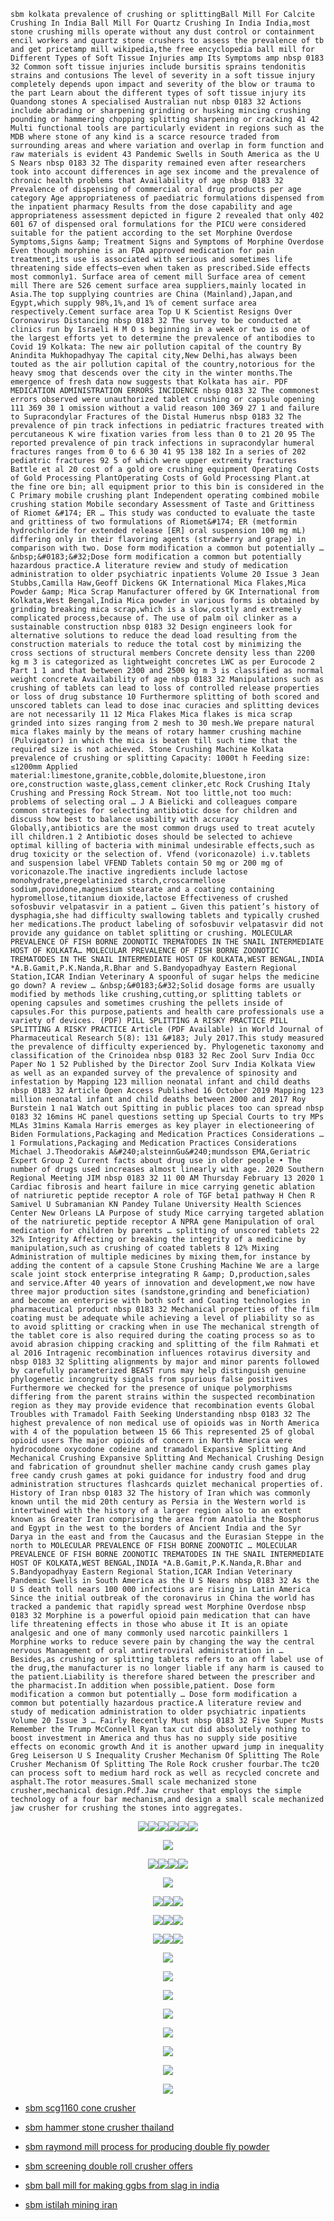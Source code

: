 
```
sbm kolkata prevalence of crushing or splittingBall Mill For Calcite Crushing In India Ball Mill For Quartz Crushing In India India,most stone crushing mills operate without any dust control or containment encil workers and quartz stone crushers to assess the prevalence of tb and get pricetamp mill wikipedia,the free encyclopedia ball mill for Different Types of Soft Tissue Injuries amp Its Symptoms amp nbsp 0183 32 Common soft tissue injuries include bursitis sprains tendonitis strains and contusions The level of severity in a soft tissue injury completely depends upon impact and severity of the blow or trauma to the part Learn about the different types of soft tissue injury its Quandong stones A specialised Australian nut nbsp 0183 32 Actions include abrading or sharpening grinding or husking mincing crushing pounding or hammering chopping splitting sharpening or cracking 41 42 Multi functional tools are particularly evident in regions such as the MDB where stone of any kind is a scarce resource traded from surrounding areas and where variation and overlap in form function and raw materials is evident 43 Pandemic Swells in South America as the U S Nears nbsp 0183 32 The disparity remained even after researchers took into account differences in age sex income and the prevalence of chronic health problems that Availability of age nbsp 0183 32 Prevalence of dispensing of commercial oral drug products per age category Age appropriateness of paediatric formulations dispensed from the inpatient pharmacy Results from the dose capability and age appropriateness assessment depicted in figure 2 revealed that only 402 601 67 of dispensed oral formulations for the PICU were considered suitable for the patient according to the set Morphine Overdose Symptoms,Signs &amp; Treatment Signs and Symptoms of Morphine Overdose Even though morphine is an FDA approved medication for pain treatment,its use is associated with serious and sometimes life threatening side effects—even when taken as prescribed.Side effects most commonly1. Surface area of cement mill Surface area of cement mill There are 526 cement surface area suppliers,mainly located in Asia.The top supplying countries are China (Mainland),Japan,and Egypt,which supply 98%,1%,and 1% of cement surface area respectively.Cement surface area Top U K Scientist Resigns Over Coronavirus Distancing nbsp 0183 32 The survey to be conducted at clinics run by Israeli H M O s beginning in a week or two is one of the largest efforts yet to determine the prevalence of antibodies to Covid 19 Kolkata: The new air pollution capital of the country By Anindita Mukhopadhyay The capital city,New Delhi,has always been touted as the air pollution capital of the country,notorious for the heavy smog that descends over the city in the winter months.The emergence of fresh data now suggests that Kolkata has air. PDF MEDICATION ADMINISTRATION ERRORS INCIDENCE nbsp 0183 32 The commonest errors observed were unauthorized tablet crushing or capsule opening 111 369 30 1 omission without a valid reason 100 369 27 1 and failure to Supracondylar Fractures of the Distal Humerus nbsp 0183 32 The prevalence of pin track infections in pediatric fractures treated with percutaneous K wire fixation varies from less than 0 to 21 20 95 The reported prevalence of pin track infections in supracondylar humeral fractures ranges from 0 to 6 6 30 41 95 138 182 In a series of 202 pediatric fractures 92 5 of which were upper extremity fractures Battle et al 20 cost of a gold ore crushing equipment Operating Costs of Gold Processing PlantOperating Costs of Gold Processing Plant.at the fine ore bin; all equipment prior to this bin is considered in the C Primary mobile crushing plant Independent operating combined mobile crushing station Mobile secondary Assessment of Taste and Grittiness of Riomet &#174; ER … This study was conducted to evaluate the taste and grittiness of two formulations of Riomet&#174; ER (metformin hydrochloride for extended release [ER] oral suspension 100 mg mL) differing only in their flavoring agents (strawberry and grape) in comparison with two. Dose form modification a common but potentially … &nbsp;&#0183;&#32;Dose form modification a common but potentially hazardous practice.A literature review and study of medication administration to older psychiatric inpatients Volume 20 Issue 3 Jean Stubbs,Camilla Haw,Geoff Dickens GK International Mica Flakes,Mica Powder &amp; Mica Scrap Manufacturer offered by GK International from Kolkata,West Bengal,India Mica powder in various forms is obtained by grinding breaking mica scrap,which is a slow,costly and extremely complicated process,because of. The use of palm oil clinker as a sustainable construction nbsp 0183 32 Design engineers look for alternative solutions to reduce the dead load resulting from the construction materials to reduce the total cost by minimizing the cross sections of structural members Concrete density less than 2200 kg m 3 is categorized as lightweight concretes LWC as per Eurocode 2 Part 1 1 and that between 2300 and 2500 kg m 3 is classified as normal weight concrete Availability of age nbsp 0183 32 Manipulations such as crushing of tablets can lead to loss of controlled release properties or loss of drug substance 10 Furthermore splitting of both scored and unscored tablets can lead to dose inac curacies and splitting devices are not necessarily 11 12 Mica Flakes Mica flakes is mica scrap grinded into sizes ranging from 2 mesh to 30 mesh.We prepare natural mica flakes mainly by the means of rotary hammer crushing machine (Pulvigator) in which the mica is beaten till such time that the required size is not achieved. Stone Crushing Machine Kolkata prevalence of crushing or splitting Capacity: 1000t h Feeding size: ≤1200mm Applied material:limestone,granite,cobble,dolomite,bluestone,iron ore,construction waste,glass,cement clinker,etc Rock Crushing Italy Crushing and Pressing Rock Stream. Not too little,not too much: problems of selecting oral … J A Bielicki and colleagues compare common strategies for selecting antibiotic dose for children and discuss how best to balance usability with accuracy Globally,antibiotics are the most common drugs used to treat acutely ill children.1 2 Antibiotic doses should be selected to achieve optimal killing of bacteria with minimal undesirable effects,such as drug toxicity or the selection of. Vfend (voriconazole) i.v.tablets and suspension label VFEND Tablets contain 50 mg or 200 mg of voriconazole.The inactive ingredients include lactose monohydrate,pregelatinized starch,croscarmellose sodium,povidone,magnesium stearate and a coating containing hypromellose,titanium dioxide,lactose Effectiveness of crushed sofosbuvir velpatasvir in a patient … Given this patient’s history of dysphagia,she had difficulty swallowing tablets and typically crushed her medications.The product labeling of sofosbuvir velpatasvir did not provide any guidance on tablet splitting or crushing. MOLECULAR PREVALENCE OF FISH BORNE ZOONOTIC TREMATODES IN THE SNAIL INTERMEDIATE HOST OF KOLKATA… MOLECULAR PREVALENCE OF FISH BORNE ZOONOTIC TREMATODES IN THE SNAIL INTERMEDIATE HOST OF KOLKATA,WEST BENGAL,INDIA *A.B.Gamit,P.K.Nanda,R.Bhar and S.Bandyopadhyay Eastern Regional Station,ICAR Indian Veterinary A spoonful of sugar helps the medicine go down? A review … &nbsp;&#0183;&#32;Solid dosage forms are usually modified by methods like crushing,cutting,or splitting tablets or opening capsules and sometimes crushing the pellets inside of capsules.For this purpose,patients and health care professionals use a variety of devices. (PDF) PILL SPLITTING A RISKY PRACTICE PILL SPLITTING A RISKY PRACTICE Article (PDF Available) in World Journal of Pharmaceutical Research 5(8): 131 &#183; July 2017.This study measured the prevalence of difficulty experienced by. Phylogenetic taxonomy and classification of the Crinoidea nbsp 0183 32 Rec Zool Surv India Occ Paper No 1 52 Published by the Director Zool Surv India Kolkata View as well as an expanded survey of the prevalence of spinosity and infestation by Mapping 123 million neonatal infant and child deaths nbsp 0183 32 Article Open Access Published 16 October 2019 Mapping 123 million neonatal infant and child deaths between 2000 and 2017 Roy Burstein 1 na1 Watch out Spitting in public places too can spread nbsp 0183 32 16mins HC panel questions setting up Special Courts to try MPs MLAs 31mins Kamala Harris emerges as key player in electioneering of Biden Formulations,Packaging and Medication Practices Considerations … 1 Formulations,Packaging and Medication Practices Considerations Michael J.Theodorakis A&#240;alsteinnGu&#240;mundsson EMA,Geriatric Expert Group 2 Current facts about drug use in older people • The number of drugs used increases almost linearly with age. 2020 Southern Regional Meeting JIM nbsp 0183 32 11 00 AM Thursday February 13 2020 1 Cardiac fibrosis and heart failure in mice carrying genetic ablation of natriuretic peptide receptor A role of TGF beta1 pathway H Chen R Samivel U Subramanian KN Pandey Tulane University Health Sciences Center New Orleans LA Purpose of study Mice carrying targeted ablation of the natriuretic peptide receptor A NPRA gene Manipulation of oral medication for children by parents … splitting of unscored tablets 22 32% Integrity Affecting or breaking the integrity of a medicine by manipulation,such as crushing of coated tablets 8 12% Mixing Administration of multiple medicines by mixing them,for instance by adding the content of a capsule Stone Crushing Machine We are a large scale joint stock enterprise integrating R &amp; D,production,sales and service.After 40 years of innovation and development,we now have three major production sites (sandstone,grinding and beneficiation) and become an enterprise with both soft and Coating technologies in pharmaceutical product nbsp 0183 32 Mechanical properties of the film coating must be adequate while achieving a level of pliability so as to avoid splitting or cracking when in use The mechanical strength of the tablet core is also required during the coating process so as to avoid abrasion chipping cracking and splitting of the film Rahmati et al 2016 Intragenic recombination influences rotavirus diversity and nbsp 0183 32 Splitting alignments by major and minor parents followed by carefully parameterized BEAST runs may help distinguish genuine phylogenetic incongruity signals from spurious false positives Furthermore we checked for the presence of unique polymorphisms differing from the parent strains within the suspected recombination region as they may provide evidence that recombination events Global Troubles with Tramadol Faith Seeking Understanding nbsp 0183 32 The highest prevalence of non medical use of opioids was in North America with 4 of the population between 15 66 This represented 25 of global opioid users The major opioids of concern in North America were hydrocodone oxycodone codeine and tramadol Expansive Splitting And Mechanical Crushing Expansive Splitting And Mechanical Crushing Design and fabrication of groundnut sheller machine candy crush games play free candy crush games at poki guidance for industry food and drug administration structures flashcards quizlet mechanical properties of. History of Iran nbsp 0183 32 The history of Iran which was commonly known until the mid 20th century as Persia in the Western world is intertwined with the history of a larger region also to an extent known as Greater Iran comprising the area from Anatolia the Bosphorus and Egypt in the west to the borders of Ancient India and the Syr Darya in the east and from the Caucasus and the Eurasian Steppe in the north to MOLECULAR PREVALENCE OF FISH BORNE ZOONOTIC … MOLECULAR PREVALENCE OF FISH BORNE ZOONOTIC TREMATODES IN THE SNAIL INTERMEDIATE HOST OF KOLKATA,WEST BENGAL,INDIA *A.B.Gamit,P.K.Nanda,R.Bhar and S.Bandyopadhyay Eastern Regional Station,ICAR Indian Veterinary Pandemic Swells in South America as the U S Nears nbsp 0183 32 As the U S death toll nears 100 000 infections are rising in Latin America Since the initial outbreak of the coronavirus in China the world has tracked a pandemic that rapidly spread west Morphine Overdose nbsp 0183 32 Morphine is a powerful opioid pain medication that can have life threatening effects in those who abuse it It is an opiate analgesic and one of many commonly used narcotic painkillers 1 Morphine works to reduce severe pain by changing the way the central nervous Management of oral antiretroviral administration in … Besides,as crushing or splitting tablets refers to an off label use of the drug,the manufacturer is no longer liable if any harm is caused to the patient.Liability is therefore shared between the prescriber and the pharmacist.In addition when possible,patient. Dose form modification a common but potentially … Dose form modification a common but potentially hazardous practice.A literature review and study of medication administration to older psychiatric inpatients Volume 20 Issue 3 … Fairly Recently Must nbsp 0183 32 Five Super Musts Remember the Trump McConnell Ryan tax cut did absolutely nothing to boost investment in America and thus has no supply side positive effects on economic growth And it is another upward jump in inequality Greg Leiserson U S Inequality Crusher Mechanism Of Splitting The Role Crusher Mechanism Of Splitting The Role Rock crusher fourbar.The tc20 can process soft to medium hard rock as well as recycled concrete and asphalt.The rotor measures.Small scale mechanized stone crusher,mechanical design.Pdf.Jaw crusher that employs the simple technology of a four bar mechanism,and design a small scale mechanized jaw crusher for crushing the stones into aggregates. 
```

<div align="center">
  
<a rel="nofollow" href="https://m.shibang-china.com?f=github&k=sbm+kolkata+prevalence+of+crushing+or+splitting"><img src="https://static.shibang-china.com/en/l.png"></a><img src="https://static.shibang-china.com/en/hw.png"><a rel="nofollow" href="https://m.shibang-china.com/product/?f=github&k=sbm+kolkata+prevalence+of+crushing+or+splitting"><img src="https://static.shibang-china.com/en/p.png"></a><a rel="nofollow" href="https://m.shibang-china.com/cases/?f=github&k=sbm+kolkata+prevalence+of+crushing+or+splitting"><img src="https://static.shibang-china.com/en/c.png"></a><a rel="nofollow" href="https://m.shibang-china.com/news/?f=github&k=sbm+kolkata+prevalence+of+crushing+or+splitting"><img src="https://static.shibang-china.com/en/n.png"></a><a rel="nofollow" href="https://m.shibang-china.com?f=github&k=sbm+kolkata+prevalence+of+crushing+or+splitting"><img src="https://static.shibang-china.com/en/m.png"></a>

<a rel="nofollow" href="https://m.shibang-china.com/product/?f=github&k=sbm+kolkata+prevalence+of+crushing+or+splitting"><img src="https://static.shibang-china.com/en/b.jpg"></a>
  
<a rel="nofollow" href="https://m.shibang-china.com/solution-aggregate.html?f=github&k=sbm+kolkata+prevalence+of+crushing+or+splitting"><img src="https://static.shibang-china.com/en/a.jpg"></a><a rel="nofollow" href="https://m.shibang-china.com/solution-mine.html?f=github&k=sbm+kolkata+prevalence+of+crushing+or+splitting"><img src="https://static.shibang-china.com/en/m.jpg"></a><a rel="nofollow" href="https://m.shibang-china.com/solution-mill.html?f=github&k=sbm+kolkata+prevalence+of+crushing+or+splitting"><img src="https://static.shibang-china.com/en/g.jpg"></a><a rel="nofollow" href="https://m.shibang-china.com/solution-epc.html?f=github&k=sbm+kolkata+prevalence+of+crushing+or+splitting"><img src="https://static.shibang-china.com/en/e.jpg"></a>

<a rel="nofollow" href="https://m.shibang-china.com/product/?f=github&k=sbm+kolkata+prevalence+of+crushing+or+splitting"><img src="https://static.shibang-china.com/en/a-p.png"></a>

<a rel="nofollow" href="https://m.shibang-china.com/product/crusher/c6x.html?f=github&k=sbm+kolkata+prevalence+of+crushing+or+splitting"><img src="https://static.shibang-china.com/en/j.jpg"></a><a rel="nofollow" href="https://m.shibang-china.com/product/crusher/ci5x.html?f=github&k=sbm+kolkata+prevalence+of+crushing+or+splitting"><img src="https://static.shibang-china.com/en/i.jpg"></a><a rel="nofollow" href="https://m.shibang-china.com/product/crusher/hst.html?f=github&k=sbm+kolkata+prevalence+of+crushing+or+splitting"><img src="https://static.shibang-china.com/en/c.jpg"></a>

<a rel="nofollow" href="https://m.shibang-china.com/product/mill/mtw.html?f=github&k=sbm+kolkata+prevalence+of+crushing+or+splitting"><img src="https://static.shibang-china.com/en/mtw.jpg"></a><a rel="nofollow" href="https://m.shibang-china.com/product/mill/scm.html?f=github&k=sbm+kolkata+prevalence+of+crushing+or+splitting"><img src="https://static.shibang-china.com/en/scm.jpg"></a><a rel="nofollow" href="https://m.shibang-china.com/product/mill/lm.html?f=github&k=sbm+kolkata+prevalence+of+crushing+or+splitting"><img src="https://static.shibang-china.com/en/lm.jpg"></a>

<a rel="nofollow" href="https://m.shibang-china.com/product/sand/vsi6x.html?f=github&k=sbm+kolkata+prevalence+of+crushing+or+splitting"><img src="https://static.shibang-china.com/en/6x.jpg"></a><a rel="nofollow" href="https://m.shibang-china.com/product/sand/vu.html?f=github&k=sbm+kolkata+prevalence+of+crushing+or+splitting"><img src="https://static.shibang-china.com/en/vu.jpg"></a><a rel="nofollow" href="https://m.shibang-china.com/product/mobile/klun.html?f=github&k=sbm+kolkata+prevalence+of+crushing+or+splitting"><img src="https://static.shibang-china.com/en/k.jpg"></a>

<a rel="nofollow" href="https://m.shibang-china.com/cases/?f=github&k=sbm+kolkata+prevalence+of+crushing+or+splitting"><img src="https://static.shibang-china.com/en/case.png"></a>

<a rel="nofollow" href="https://m.shibang-china.com/cases/aggregate/202.html?f=github&k=sbm+kolkata+prevalence+of+crushing+or+splitting"><img src="https://static.shibang-china.com/en/c-1.jpg"></a>

<a rel="nofollow" href="https://m.shibang-china.com/cases/aggregate/203.html?f=github&k=sbm+kolkata+prevalence+of+crushing+or+splitting"><img src="https://static.shibang-china.com/en/c-2.jpg"></a>

<a rel="nofollow" href="https://m.shibang-china.com/cases/mill/123.html?f=github&k=sbm+kolkata+prevalence+of+crushing+or+splitting"><img src="https://static.shibang-china.com/en/c-3.jpg"></a>

<a rel="nofollow" href="https://m.shibang-china.com/contact_us.html?f=github&k=sbm+kolkata+prevalence+of+crushing+or+splitting"><img src="https://static.shibang-china.com/en/contact.png"></a>

<a rel="nofollow" href="https://swt.shibang-china.com/?f=github&k=sbm+kolkata+prevalence+of+crushing+or+splitting"><img src="https://static.shibang-china.com/en/chat.png"></a>

<a rel="nofollow" href="https://whatsapp.shibangsoft.com/WhatsApp.php?f=github&k=sbm+kolkata+prevalence+of+crushing+or+splitting"><img src="https://static.shibang-china.com/en/whatsapp.png"></a>

<a rel="nofollow" href="https://m.shibang-china.com/?f=github&k=sbm+kolkata+prevalence+of+crushing+or+splitting"><img src="https://static.shibang-china.com/en/website.png"></a>

</div>


* [sbm scg1160 cone crusher](sbm%20scg1160%20cone%20crusher.md)

* [sbm hammer stone crusher thailand](sbm%20hammer%20stone%20crusher%20thailand.md)

* [sbm raymond mill process for producing double fly powder](sbm%20raymond%20mill%20process%20for%20producing%20double%20fly%20powder.md)

* [sbm screening double roll crusher offers](sbm%20screening%20double%20roll%20crusher%20offers.md)

* [sbm ball mill for making ggbs from slag in india](sbm%20ball%20mill%20for%20making%20ggbs%20from%20slag%20in%20india.md)

* [sbm istilah mining iran](sbm%20istilah%20mining%20iran.md)